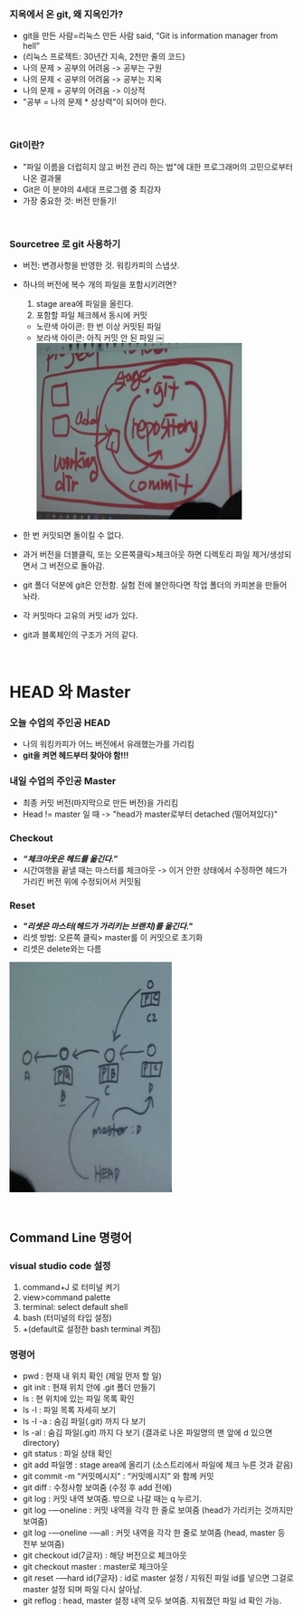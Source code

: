 ### 지옥에서 온 git, 왜 지옥인가?
- git을 만든 사람=리눅스 만든 사람 said, “Git is information manager from hell”
- (리눅스 프로젝트: 30년간 지속, 2천만 줄의 코드)
- 나의 문제 > 공부의 어려움 -> 공부는 구원
- 나의 문제 < 공부의 어려움 -> 공부는 지옥
- 나의 문제 = 공부의 어려움	-> 이상적
- "공부 = 나의 문제 * 상상력"이 되어야 한다.

<br>

### Git이란?
- "파일 이름을 더럽히지 않고 버전 관리 하는 법"에 대한 프로그래머의 고민으로부터 나온 결과물
- Git은 이 분야의 4세대 프로그램 중 최강자
- 가장 중요한 것: 버전 만들기!

<br>

### Sourcetree 로 git 사용하기
- 버전: 변경사항을 반영한 것. 워킹카피의 스냅샷.
- 하나의 버전에 복수 개의 파일을 포함시키려면? 
    1. stage area에 파일을 올린다.
    2. 포함할 파일 체크헤서 동시에 커밋
    * 노란색 아이콘: 한 번 이상 커밋된 파일
    * 보라색 아이콘: 아직 커밋 안 된 파일
￼![repository](project_folder.png)

- 한 번 커밋되면 돌이킬 수 없다.

- 과거 버전을 더블클릭, 또는 오른쪽클릭>체크아웃 하면 디렉토리 파일 제거/생성되면서 그 버전으로 돌아감.

- git 폴더 덕분에 git은 안전함. 실험 전에 불안하다면 작업 폴더의 카피본을 만들어 놔라.

- 각 커밋마다 고유의 커밋 id가 있다.

- git과 블록체인의 구조가 거의 같다.

<br>

# HEAD 와 Master

### 오늘 수업의 주인공 HEAD
- 나의 워킹카피가 어느 버전에서 유래했는가를 가리킴 
- **git을 켜면 헤드부터 찾아야 함!!!**

### 내일 수업의 주인공 Master
- 최종 커밋 버전(마지막으로 만든 버전)을 가리킴
- Head != master 일 때 -> "head가 master로부터 detached (떨어져있다)" 

### Checkout
- ***“체크아웃은 헤드를 옮긴다.”*** 
- 시간여행을 끝낼 때는 마스터를 체크아웃 -> 이거 안한 상태에서 수정하면 헤드가 가리킨 버전 위에 수정되어서 커밋됨

### Reset
- ***"리셋은 마스터(헤드가 가리키는 브랜치)를 옮긴다."***
- 리셋 방법: 오른쪽 클릭> master를 이 커밋으로 초기화
- 리셋은 delete와는 다름

![head&master](head_master.png)

<br>

## Command Line 명령어

### visual studio code 설정 
1. command+J 로 터미널 켜기
2. view>command palette
3. terminal: select default shell
4. bash (터미널의 타입 설정)
5. +(default로 설정한 bash terminal 켜짐)

### 명령어
- pwd : 현재 내 위치 확인 (제일 먼저 할 일)
- git init : 현재 위치 안에 .git 폴더 만들기
- ls : 현 위치에 있는 파일 목록 확인
- ls -l : 파일 목록 자세히 보기
- ls -l -a : 숨김 파일(.git) 까지 다 보기
- ls -al : 숨김 파일(.git) 까지 다 보기 (결과로 나온 파일명의 맨 앞에 d 있으면 directory)
- git status : 파일 상태 확인
- git add 파일명 : stage area에 올리기 (소스트리에서 파일에 체크 누른 것과 같음)
- git commit -m “커밋메시지” : “커밋메시지” 와 함께 커밋
- git diff : 수정사항 보여줌 (수정 후 add 전에)
- git log : 커밋 내역 보여줌. 밖으로 나갈 때는 q 누르기.
- git log -—oneline : 커밋 내역을 각각 한 줄로 보여줌 (head가 가리키는 것까지만 보여줌)
- git log -—oneline -—all : 커밋 내역을 각각 한 줄로 보여줌 (head, master 등 전부 보여줌)
- git checkout id(7글자) : 해당 버전으로 체크아웃
- git checkout master : master로 체크아웃
- git reset -—hard id(7글자) : id로 master 설정 / 지워진 파일 id를 넣으면 그걸로 master 설정 되며 파일 다시 살아남.
- git reflog : head, master 설정 내역 모두 보여줌. 지워졌던 파일 id 확인 가능.





